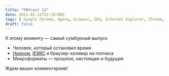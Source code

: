 ```yaml
---
title: "PAYcast 12"
date: 2011-02-12T12:10:00Z
tags: [ Google Chrome, Opera, browser, IE9, Internet Explorer, Chrome, Хром, PAYcast, Нихром, Firefox, holywar, time ]
draft: false
---
```

<p>К этому моменту &#8212; самый сумбурный выпуск</p>
<ul>
<li>Человек, который остановил время</li>
<li><a href="http://nichrome.rambler.ru/">Нихром</a>, <a href="http://microgeek.ru/blogs/ie/1169/">IE9RC</a> и браузер-холивар на полчаса</li>
<li>Микроформаты &#8212; прошлое, настоящее и будущее</li>
</ul>
<p>Ждем ваших комментариев!</p>

     